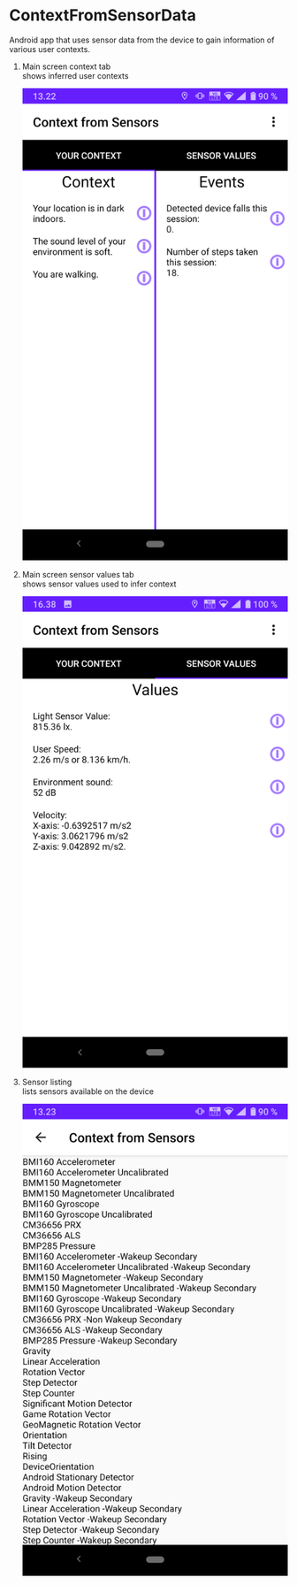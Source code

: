 # ContextFromSensorData
Android app that uses sensor data from the device to gain information of various user contexts.

1) Main screen context tab\
   shows inferred user contexts
   
   ![mainscr](https://github.com/Niko-Leskinen/ContextFromSensorData/blob/master/APK/mainscr.png?raw=true)

2) Main screen sensor values tab\
   shows sensor values used to infer context
   
   ![snscr](https://github.com/Niko-Leskinen/ContextFromSensorData/blob/master/APK/snscr2.png?raw=true)
   
3) Sensor listing\
   lists sensors available on the device
   
   ![listscr](https://github.com/Niko-Leskinen/ContextFromSensorData/blob/master/APK/listscr.png?raw=true)
